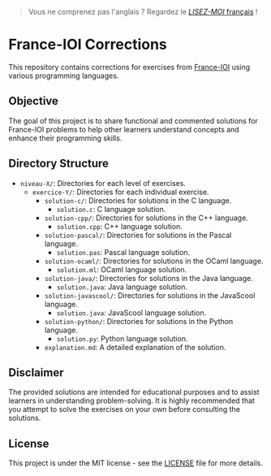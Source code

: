 > Vous ne comprenez pas l'anglais ? Regardez le [*LISEZ-MOI* français](./README.md) !

# France-IOI Corrections

This repository contains corrections for exercises from [France-IOI](http://www.france-ioi.org/) using various programming languages.

## Objective

The goal of this project is to share functional and commented solutions for France-IOI problems to help other learners understand concepts and enhance their programming skills.

## Directory Structure

- `niveau-X/`: Directories for each level of exercises.
  - `exercice-Y/`: Directories for each individual exercise.
    - `solution-c/`: Directories for solutions in the C language.
      - `solution.c`: C language solution.
    - `solution-cpp/`: Directories for solutions in the C++ language.
      - `solution.cpp`: C++ language solution.
    - `solution-pascal/`: Directories for solutions in the Pascal language.
      - `solution.pas`: Pascal language solution.
    - `solution-ocaml/`: Directories for solutions in the OCaml language.
      - `solution.ml`: OCaml language solution.
    - `solution-java/`: Directories for solutions in the Java language.
      - `solution.java`: Java language solution.
    - `solution-javascool/`: Directories for solutions in the JavaScool language.
      - `solution.java`: JavaScool language solution.
    - `solution-python/`: Directories for solutions in the Python language.
      - `solution.py`: Python language solution.
    - `explanation.md`: A detailed explanation of the solution.

## Disclaimer

The provided solutions are intended for educational purposes and to assist learners in understanding problem-solving. It is highly recommended that you attempt to solve the exercises on your own before consulting the solutions.

## License

This project is under the MIT license - see the [LICENSE](LICENSE) file for more details.
